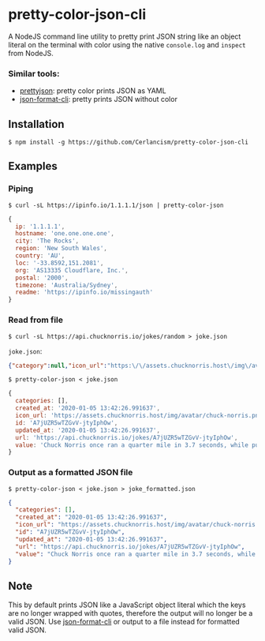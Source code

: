 # pretty-color-json-cli

A NodeJS command line utility to pretty print JSON string like an object literal on the terminal with color using the native `console.log` and `inspect` from NodeJS.

### Similar tools:  

- [prettyjson](https://www.npmjs.com/package/prettyjson): pretty color prints JSON as YAML
- [json-format-cli](https://www.npmjs.com/package/json-format-cli): pretty prints JSON without color

## Installation
`$ npm install -g https://github.com/Cerlancism/pretty-color-json-cli`

## Examples

### Piping
`$ curl -sL https://ipinfo.io/1.1.1.1/json | pretty-color-json`

```js
{
  ip: '1.1.1.1',
  hostname: 'one.one.one.one',
  city: 'The Rocks',
  region: 'New South Wales',
  country: 'AU',
  loc: '-33.8592,151.2081',
  org: 'AS13335 Cloudflare, Inc.',
  postal: '2000',
  timezone: 'Australia/Sydney',
  readme: 'https://ipinfo.io/missingauth'
}
```

### Read from file
`$ curl -sL https://api.chucknorris.io/jokes/random > joke.json` 

`joke.json`: 
```json
{"category":null,"icon_url":"https:\/\/assets.chucknorris.host\/img\/avatar\/chuck-norris.png","id":"zvno1ZJIQfetnTX5ye8TwQ","url":"https:\/\/api.chucknorris.io\/jokes\/zvno1ZJIQfetnTX5ye8TwQ","value":"The Old Spice Man aspires to smell like Chuck Norris"}
```  

`$ pretty-color-json < joke.json`

```js
{
  categories: [],
  created_at: '2020-01-05 13:42:26.991637',
  icon_url: 'https://assets.chucknorris.host/img/avatar/chuck-norris.png',
  id: 'A7jUZR5wTZGvV-jtyIphOw',
  updated_at: '2020-01-05 13:42:26.991637',
  url: 'https://api.chucknorris.io/jokes/A7jUZR5wTZGvV-jtyIphOw',
  value: 'Chuck Norris once ran a quarter mile in 3.7 seconds, while pulling an 18-wheeler in wet cement.'
}
```

### Output as a formatted JSON file
`$ pretty-color-json < joke.json > joke_formatted.json`

```json
{
  "categories": [],
  "created_at": "2020-01-05 13:42:26.991637",
  "icon_url": "https://assets.chucknorris.host/img/avatar/chuck-norris.png",
  "id": "A7jUZR5wTZGvV-jtyIphOw",
  "updated_at": "2020-01-05 13:42:26.991637",
  "url": "https://api.chucknorris.io/jokes/A7jUZR5wTZGvV-jtyIphOw",
  "value": "Chuck Norris once ran a quarter mile in 3.7 seconds, while pulling an 18-wheeler in wet cement."
}
```

## Note
This by default prints JSON like a JavaScript object literal which the keys are no longer wrapped with quotes, therefore the output will no longer be a valid JSON. Use [json-format-cli](https://www.npmjs.com/package/json-format-cli) or output to a file instead for formatted valid JSON.
